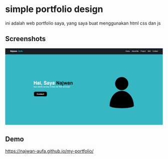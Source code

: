 
# simple portfolio design

ini adalah web portfolio saya, yang saya buat menggunakan html css dan js



## Screenshots

![App Screenshot](gambar/readme1.png)


## Demo

https://najwan-aufa.github.io/my-portfolio/
